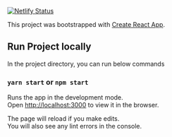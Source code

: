 [![Netlify Status](https://api.netlify.com/api/v1/badges/15d892fc-f9a0-40b5-9779-aae1e547a36f/deploy-status)](https://app.netlify.com/sites/musing-cray-349d23/deploys)

This project was bootstrapped with [Create React App](https://github.com/facebook/create-react-app).

## Run Project locally

In the project directory, you can run below commands

### `yarn start` or `npm start`

Runs the app in the development mode.<br />
Open [http://localhost:3000](http://localhost:3000) to view it in the browser.

The page will reload if you make edits.<br />
You will also see any lint errors in the console.
